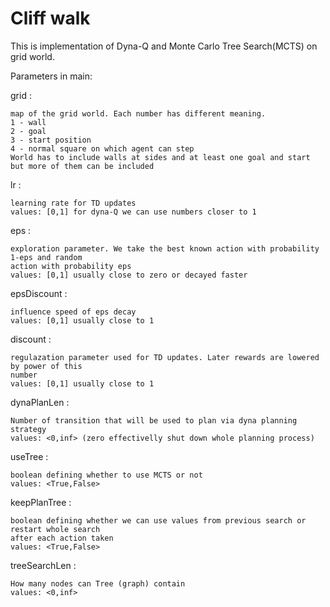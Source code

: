 # Cliff walk
This is implementation of Dyna-Q and Monte Carlo Tree Search(MCTS) on grid world.

Parameters in main:

grid :
	
	map of the grid world. Each number has different meaning. 
	1 - wall
	2 - goal
	3 - start position
	4 - normal square on which agent can step
	World has to include walls at sides and at least one goal and start
	but more of them can be included

lr :
	
	learning rate for TD updates
	values: [0,1] for dyna-Q we can use numbers closer to 1

eps :
	
	exploration parameter. We take the best known action with probability 1-eps and random
	action with probability eps
	values: [0,1] usually close to zero or decayed faster

epsDiscount : 

	influence speed of eps decay
	values: [0,1] usually close to 1

discount :

	regulazation parameter used for TD updates. Later rewards are lowered by power of this 
	number
	values: [0,1] usually close to 1

dynaPlanLen :

	Number of transition that will be used to plan via dyna planning strategy
	values: <0,inf> (zero effectivelly shut down whole planning process)

useTree :

	boolean defining whether to use MCTS or not
	values: <True,False>

keepPlanTree :

	boolean defining whether we can use values from previous search or restart whole search 
	after each action taken
	values: <True,False>

treeSearchLen :
	
	How many nodes can Tree (graph) contain 
	values: <0,inf>
